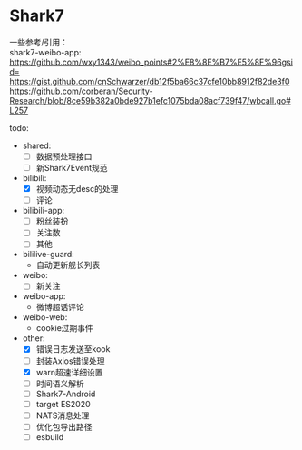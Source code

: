 # Shark7

一些参考/引用：  
shark7-weibo-app:  
<https://github.com/wxy1343/weibo_points#2%E8%8E%B7%E5%8F%96gsid=>  
<https://gist.github.com/cnSchwarzer/db12f5ba66c37cfe10bb8912f82de3f0>  
<https://github.com/corberan/Security-Research/blob/8ce59b382a0bde927b1efc1075bda08acf739f47/wbcall.go#L257>  

todo:  

- shared:
  - [ ] 数据预处理接口
  - [ ] 新Shark7Event规范
- bilibili:
  - [x] 视频动态无desc的处理  
  - [ ] 评论
- bilibili-app:
  - [ ] 粉丝装扮
  - [ ] 关注数
  - [ ] 其他
- bililive-guard:  
  - 自动更新舰长列表  
- weibo:
  - [ ] 新关注
- weibo-app:  
  - 微博超话评论
- weibo-web:  
  - cookie过期事件  
- other:  
  - [x] 错误日志发送至kook  
  - [ ] 封装Axios错误处理  
  - [x] warn超速详细设置
  - [ ] 时间语义解析
  - [ ] Shark7-Android
  - [ ] target ES2020
  - [ ] NATS消息处理
  - [ ] 优化包导出路径
  - [ ] esbuild
